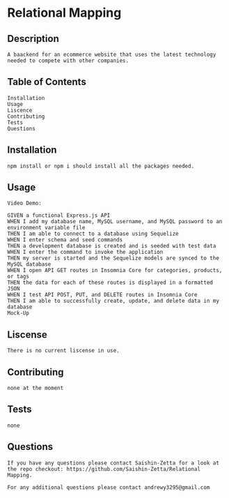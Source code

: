 # Relational Mapping 

## Description
    A baackend for an ecommerce website that uses the latest technology needed to compete with other companies.
## Table of Contents
    
    Installation
    Usage
    Liscence
    Contributing
    Tests
    Questions

## Installation
    npm install or npm i should install all the packages needed.
## Usage

    Video Demo:

    GIVEN a functional Express.js API
    WHEN I add my database name, MySQL username, and MySQL password to an environment variable file
    THEN I am able to connect to a database using Sequelize
    WHEN I enter schema and seed commands
    THEN a development database is created and is seeded with test data
    WHEN I enter the command to invoke the application
    THEN my server is started and the Sequelize models are synced to the MySQL database
    WHEN I open API GET routes in Insomnia Core for categories, products, or tags
    THEN the data for each of these routes is displayed in a formatted JSON
    WHEN I test API POST, PUT, and DELETE routes in Insomnia Core
    THEN I am able to successfully create, update, and delete data in my database
    Mock-Up
## Liscense
    There is no current liscense in use.
## Contributing
    none at the moment
## Tests
    none
## Questions
    If you have any questions please contact Saishin-Zetta for a look at the repo checkout: https://github.com/Saishin-Zetta/Relational Mapping.
    
    For any additional questions please contact andrewy3295@gmail.com